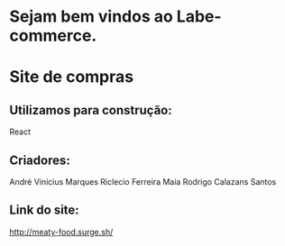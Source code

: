# Sejam bem vindos ao Labe-commerce.

# Site de compras

## Utilizamos para construção:

React

## Criadores:

André Vinicius Marques
Riclecio Ferreira Maia
Rodrigo Calazans Santos 

## Link do site:

http://meaty-food.surge.sh/

